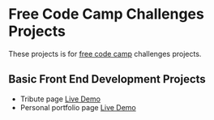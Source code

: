 # Free Code Camp Challenges Projects
These projects is for [free code camp](https://www.freecodecamp.com) challenges projects.

## Basic Front End Development Projects
* Tribute page  [Live Demo](https://codepen.io/poobing/details/XMLqEE/)
* Personal portfolio page [Live Demo](https://codepen.io/poobing/details/vxoOqx/)
